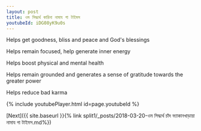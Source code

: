 ```yaml
---
layout: post
title: ওম সিদ্ধার্থ কারিনা নামায গা টাইমস
youtubeId: iDG08yK9u0s
---
```

 
 
Helps get goodness, bliss and peace and God's blessings
 
Helps remain focused, help generate inner energy 
 
Helps boost physical and mental health 
 
Helps remain grounded and generates a sense of gratitude towards the greater power 
 
Helps reduce bad karma
 
 
 
 


{% include youtubePlayer.html id=page.youtubeId %}
 
[Next]({{ site.baseurl }}{% link  split1/_posts/2018-03-20-ওম সিদ্ধার্থ চাঁদ ভ্যাকানখাড়ায়া নামায গা টাইমস.md%})
 

